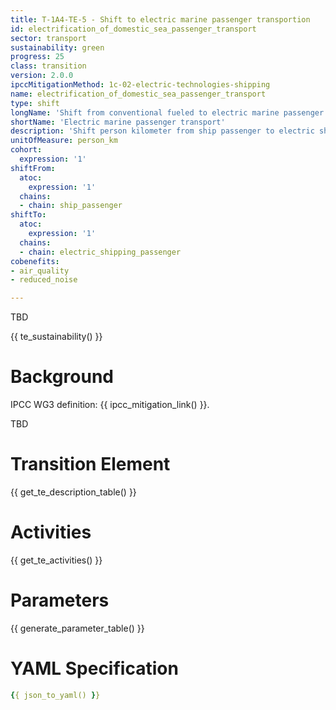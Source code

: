 ```yaml
---
title: T-1A4-TE-5 - Shift to electric marine passenger transportion
id: electrification_of_domestic_sea_passenger_transport
sector: transport
sustainability: green
progress: 25
class: transition
version: 2.0.0
ipccMitigationMethod: 1c-02-electric-technologies-shipping
name: electrification_of_domestic_sea_passenger_transport
type: shift
longName: 'Shift from conventional fueled to electric marine passenger transport.'
shortName: 'Electric marine passenger transport'
description: 'Shift person kilometer from ship passenger to electric shipping passenger in person kilometer to fulfill the need of mobility'
unitOfMeasure: person_km
cohort:
  expression: '1'
shiftFrom:
  atoc:
    expression: '1'
  chains:
  - chain: ship_passenger
shiftTo:
  atoc:
    expression: '1'
  chains:
  - chain: electric_shipping_passenger
cobenefits:
- air_quality
- reduced_noise

---
```


TBD

{{ te_sustainability() }}

# Background

IPCC WG3 definition: {{ ipcc_mitigation_link() }}.

TBD



# Transition Element

{{ get_te_description_table() }}


# Activities

{{ get_te_activities() }}


# Parameters

{{ generate_parameter_table() }}


# YAML Specification

```yaml
{{ json_to_yaml() }}
```
